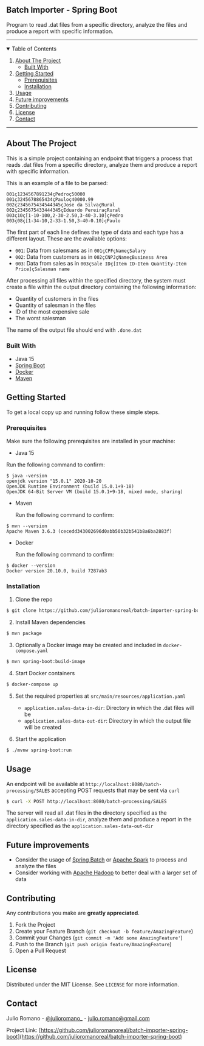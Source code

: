 ## Batch Importer - Spring Boot

Program to read .dat files from a specific directory, analyze the files and produce a report with specific information.

-----

<details open="open">
  <summary>Table of Contents</summary>
  <ol>
    <li>
      <a href="#about-the-project">About The Project</a>
      <ul>
        <li><a href="#built-with">Built With</a></li>
      </ul>
    </li>
    <li>
      <a href="#getting-started">Getting Started</a>
      <ul>
        <li><a href="#prerequisites">Prerequisites</a></li>
        <li><a href="#installation">Installation</a></li>
      </ul>
    </li>
    <li><a href="#usage">Usage</a></li>
    <li><a href="#future-improvements">Future improvements</a></li>
    <li><a href="#contributing">Contributing</a></li>
    <li><a href="#license">License</a></li>
    <li><a href="#contact">Contact</a></li>
  </ol>
</details>

---

## About The Project

This is a simple project containing an endpoint that triggers a process that reads .dat files from a specific directory, analyze them and produce a report with specific information.

This is an example of a file to be parsed:

```aidl
001ç1234567891234çPedroç50000
001ç3245678865434çPauloç40000.99
002ç2345675434544345çJose da SilvaçRural
002ç2345675433444345çEduardo PereiraçRural
003ç10ç[1-10-100,2-30-2.50,3-40-3.10]çPedro
003ç08ç[1-34-10,2-33-1.50,3-40-0.10]çPaulo
```

The first part of each line defines the type of data and each type has a different layout. These are the available options:

* `001`: Data from salesmans as in `001çCPFçNameçSalary`
* `002`: Data from customers as in `002çCNPJçNameçBusiness Area`
* `003`: Data from sales as in `003çSale IDç[Item ID-Item Quantity-Item Price]çSalesman name`

After processing all files within the specified directory, the system must create a file within the output directory containing the following information:

* Quantity of customers in the files
* Quantity of salesman in the files
* ID of the most expensive sale
* The worst salesman

The name of the output file should end with `.done.dat`

### Built With

* Java 15
* [Spring Boot](https://github.com/spring-projects/spring-boot)
* [Docker](https://github.com/docker)
* [Maven](https://github.com/apache/maven)

## Getting Started

To get a local copy up and running follow these simple steps.

### Prerequisites

Make sure the following prerequisites are installed in your machine:

* Java 15
  
Run the following command to confirm:

```sh-session
$ java -version
openjdk version "15.0.1" 2020-10-20
OpenJDK Runtime Environment (build 15.0.1+9-18)
OpenJDK 64-Bit Server VM (build 15.0.1+9-18, mixed mode, sharing)
```

* Maven


  Run the following command to confirm:

```sh-session
$ mvn --version
Apache Maven 3.6.3 (cecedd343002696d0abb50b32b541b8a6ba2883f)
```

* Docker


  Run the following command to confirm:

```sh-session
$ docker --version
Docker version 20.10.0, build 7287ab3
```

### Installation

1. Clone the repo
```sh
$ git clone https://github.com/julioromanoreal/batch-importer-spring-boot.git
```
2. Install Maven dependencies
```sh
$ mvn package
```
3. Optionally a Docker image may be created and included in `docker-compose.yaml`
```sh
$ mvn spring-boot:build-image
```
4. Start Docker containers
```sh
$ docker-compose up
```
5. Set the required properties at `src/main/resources/application.yaml`
    * `application.sales-data-in-dir`: Directory in which the .dat files will be
    * `application.sales-data-out-dir`: Directory in which the output file will be created


6. Start the application
```sh
$ ./mvnw spring-boot:run
```

## Usage

An endpoint will be available at `http://localhost:8080/batch-processing/SALES` accepting POST requests that may be sent via `curl`
```sh
$ curl -X POST http://localhost:8080/batch-processing/SALES
```
The server will read all .dat files in the directory specified as the `application.sales-data-in-dir`, analyze them and produce a report in the directory specified as the `application.sales-data-out-dir` 

## Future improvements
* Consider the usage of [Spring Batch](https://spring.io/projects/spring-batch) or [Apache Spark](https://spark.apache.org/) to process and analyze the files
* Consider working with [Apache Hadoop](https://hadoop.apache.org/) to better deal with a larger set of data

## Contributing

Any contributions you make are **greatly appreciated**.

1. Fork the Project
2. Create your Feature Branch (`git checkout -b feature/AmazingFeature`)
3. Commit your Changes (`git commit -m 'Add some AmazingFeature'`)
4. Push to the Branch (`git push origin feature/AmazingFeature`)
5. Open a Pull Request

## License

Distributed under the MIT License. See `LICENSE` for more information.

## Contact

Julio Romano - [@julioromano_](https://twitter.com/julioromano_) - julio.romano@gmail.com

Project Link: [https://github.com/julioromanoreal/batch-importer-spring-boot](https://github.com/julioromanoreal/batch-importer-spring-boot)

